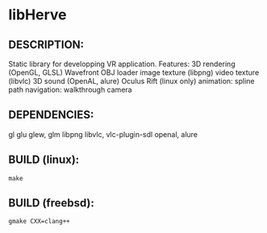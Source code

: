 # libHerve

## DESCRIPTION:
Static library for developping VR application.
Features: 
    3D rendering (OpenGL, GLSL)
    Wavefront OBJ loader
    image texture (libpng)
    video texture (libvlc)
    3D sound (OpenAL, alure)
    Oculus Rift (linux only)
    animation: spline path
    navigation: walkthrough camera

## DEPENDENCIES:
gl glu glew, glm
libpng 
libvlc, vlc-plugin-sdl
openal, alure

## BUILD (linux):
``` 
make
``` 

## BUILD (freebsd):  
``` 
gmake CXX=clang++
``` 

